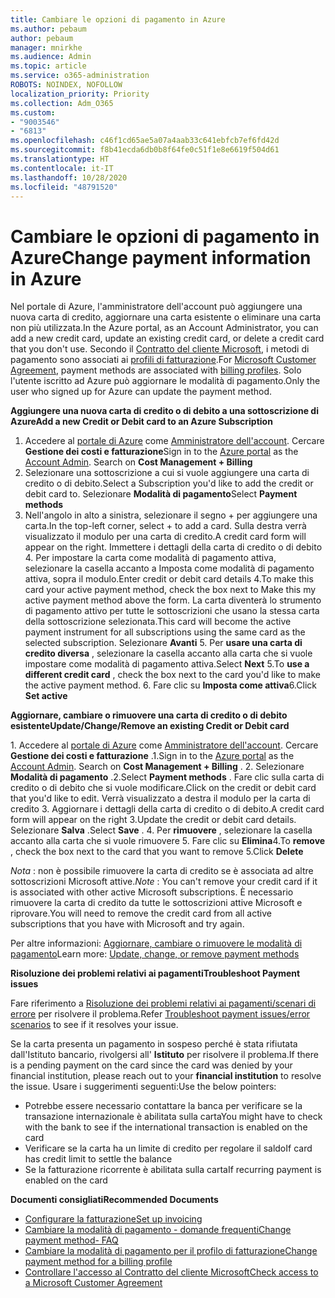 ```yaml
---
title: Cambiare le opzioni di pagamento in Azure
ms.author: pebaum
author: pebaum
manager: mnirkhe
ms.audience: Admin
ms.topic: article
ms.service: o365-administration
ROBOTS: NOINDEX, NOFOLLOW
localization_priority: Priority
ms.collection: Adm_O365
ms.custom:
- "9003546"
- "6813"
ms.openlocfilehash: c46f1cd65ae5a07a4aab33c641ebfcb7ef6fd42d
ms.sourcegitcommit: f8b41ecda6db0b8f64fe0c51f1e8e6619f504d61
ms.translationtype: HT
ms.contentlocale: it-IT
ms.lasthandoff: 10/28/2020
ms.locfileid: "48791520"
---
```

# <a name="change-payment-information-in-azure"></a><span data-ttu-id="ed254-102">Cambiare le opzioni di pagamento in Azure</span><span class="sxs-lookup"><span data-stu-id="ed254-102">Change payment information in Azure</span></span>

<span data-ttu-id="ed254-103">Nel portale di Azure, l'amministratore dell'account può aggiungere una nuova carta di credito, aggiornare una carta esistente o eliminare una carta non più utilizzata.</span><span class="sxs-lookup"><span data-stu-id="ed254-103">In the Azure portal, as an Account Administrator, you can add a new credit card, update an existing credit card, or delete a credit card that you don't use.</span></span> <span data-ttu-id="ed254-104">Secondo il [Contratto del cliente Microsoft](https://docs.microsoft.com/azure/billing/billing-how-to-change-credit-card?WT.mc_id=Portal-Microsoft_Azure_Support#check-access-to-a-microsoft-customer-agreement), i metodi di pagamento sono associati ai [profili di fatturazione](https://docs.microsoft.com/azure/billing/billing-how-to-change-credit-card?WT.mc_id=Portal-Microsoft_Azure_Support#change-payment-method-for-a-billing-profile).</span><span class="sxs-lookup"><span data-stu-id="ed254-104">For [Microsoft Customer Agreement](https://docs.microsoft.com/azure/billing/billing-how-to-change-credit-card?WT.mc_id=Portal-Microsoft_Azure_Support#check-access-to-a-microsoft-customer-agreement), payment methods are associated with [billing profiles](https://docs.microsoft.com/azure/billing/billing-how-to-change-credit-card?WT.mc_id=Portal-Microsoft_Azure_Support#change-payment-method-for-a-billing-profile).</span></span> <span data-ttu-id="ed254-105">Solo l'utente iscritto ad Azure può aggiornare le modalità di pagamento.</span><span class="sxs-lookup"><span data-stu-id="ed254-105">Only the user who signed up for Azure can update the payment method.</span></span>

<span data-ttu-id="ed254-106">**Aggiungere una nuova carta di credito o di debito a una sottoscrizione di Azure**</span><span class="sxs-lookup"><span data-stu-id="ed254-106">**Add a new Credit or Debit card to an Azure Subscription**</span></span>

1. <span data-ttu-id="ed254-107">Accedere al [portale di Azure](https://portal.azure.com/) come [Amministratore dell'account](https://docs.microsoft.com/azure/billing/billing-subscription-transfer?WT.mc_id=Portal-Microsoft_Azure_Support#whoisaa). Cercare **Gestione dei costi e fatturazione**</span><span class="sxs-lookup"><span data-stu-id="ed254-107">Sign in to the [Azure portal](https://portal.azure.com/) as the [Account Admin](https://docs.microsoft.com/azure/billing/billing-subscription-transfer?WT.mc_id=Portal-Microsoft_Azure_Support#whoisaa). Search on **Cost Management + Billing**</span></span>
2. <span data-ttu-id="ed254-108">Selezionare una sottoscrizione a cui si vuole aggiungere una carta di credito o di debito.</span><span class="sxs-lookup"><span data-stu-id="ed254-108">Select a Subscription you'd like to add the credit or debit card to.</span></span> <span data-ttu-id="ed254-109">Selezionare **Modalità di pagamento**</span><span class="sxs-lookup"><span data-stu-id="ed254-109">Select **Payment methods**</span></span>
3. <span data-ttu-id="ed254-110">Nell'angolo in alto a sinistra, selezionare il segno + per aggiungere una carta.</span><span class="sxs-lookup"><span data-stu-id="ed254-110">In the top-left corner, select + to add a card.</span></span> <span data-ttu-id="ed254-111">Sulla destra verrà visualizzato il modulo per una carta di credito.</span><span class="sxs-lookup"><span data-stu-id="ed254-111">A credit card form will appear on the right.</span></span> <span data-ttu-id="ed254-112">Immettere i dettagli della carta di credito o di debito 4. Per impostare la carta come modalità di pagamento attiva, selezionare la casella accanto a Imposta come modalità di pagamento attiva, sopra il modulo.</span><span class="sxs-lookup"><span data-stu-id="ed254-112">Enter credit or debit card details 4.To make this card your active payment method, check the box next to Make this my active payment method above the form.</span></span> <span data-ttu-id="ed254-113">La carta diventerà lo strumento di pagamento attivo per tutte le sottoscrizioni che usano la stessa carta della sottoscrizione selezionata.</span><span class="sxs-lookup"><span data-stu-id="ed254-113">This card will become the active payment instrument for all subscriptions using the same card as the selected subscription.</span></span> <span data-ttu-id="ed254-114">Selezionare **Avanti** 5. Per **usare una carta di credito diversa** , selezionare la casella accanto alla carta che si vuole impostare come modalità di pagamento attiva.</span><span class="sxs-lookup"><span data-stu-id="ed254-114">Select **Next** 5.To **use a different credit card** , check the box next to the card you'd like to make the active payment method.</span></span>
<span data-ttu-id="ed254-115">6. Fare clic su **Imposta come attiva**</span><span class="sxs-lookup"><span data-stu-id="ed254-115">6.Click **Set active**</span></span>

<span data-ttu-id="ed254-116">**Aggiornare, cambiare o rimuovere una carta di credito o di debito esistente**</span><span class="sxs-lookup"><span data-stu-id="ed254-116">**Update/Change/Remove an existing Credit or Debit card**</span></span>

<span data-ttu-id="ed254-117">1. Accedere al [portale di Azure](https://portal.azure.com/) come [Amministratore dell'account](https://docs.microsoft.com/azure/billing/billing-subscription-transfer?WT.mc_id=Portal-Microsoft_Azure_Support#whoisaa). Cercare **Gestione dei costi e fatturazione** .</span><span class="sxs-lookup"><span data-stu-id="ed254-117">1.Sign in to the [Azure portal](https://portal.azure.com/) as the [Account Admin](https://docs.microsoft.com/azure/billing/billing-subscription-transfer?WT.mc_id=Portal-Microsoft_Azure_Support#whoisaa). Search on **Cost Management + Billing** .</span></span>
<span data-ttu-id="ed254-118">2. Selezionare **Modalità di pagamento** .</span><span class="sxs-lookup"><span data-stu-id="ed254-118">2.Select **Payment methods** .</span></span> <span data-ttu-id="ed254-119">Fare clic sulla carta di credito o di debito che si vuole modificare.</span><span class="sxs-lookup"><span data-stu-id="ed254-119">Click on the credit or debit card that you'd like to edit.</span></span> <span data-ttu-id="ed254-120">Verrà visualizzato a destra il modulo per la carta di credito 3. Aggiornare i dettagli della carta di credito o di debito.</span><span class="sxs-lookup"><span data-stu-id="ed254-120">A credit card form will appear on the right 3.Update the credit or debit card details.</span></span> <span data-ttu-id="ed254-121">Selezionare **Salva** .</span><span class="sxs-lookup"><span data-stu-id="ed254-121">Select **Save** .</span></span>
<span data-ttu-id="ed254-122">4. Per **rimuovere** , selezionare la casella accanto alla carta che si vuole rimuovere 5. Fare clic su **Elimina**</span><span class="sxs-lookup"><span data-stu-id="ed254-122">4.To **remove** , check the box next to the card that you want to remove 5.Click **Delete**</span></span>

<span data-ttu-id="ed254-123">_Nota_ : non è possibile rimuovere la carta di credito se è associata ad altre sottoscrizioni Microsoft attive.</span><span class="sxs-lookup"><span data-stu-id="ed254-123">_Note_ : You can't remove your credit card if it is associated with other active Microsoft subscriptions.</span></span> <span data-ttu-id="ed254-124">È necessario rimuovere la carta di credito da tutte le sottoscrizioni attive Microsoft e riprovare.</span><span class="sxs-lookup"><span data-stu-id="ed254-124">You will need to remove the credit card from all active subscriptions that you have with Microsoft and try again.</span></span>

<span data-ttu-id="ed254-125">Per altre informazioni: [Aggiornare, cambiare o rimuovere le modalità di pagamento](https://docs.microsoft.com/azure/billing/billing-how-to-change-credit-card?WT.mc_id=Portal-Microsoft_Azure_Support)</span><span class="sxs-lookup"><span data-stu-id="ed254-125">Learn more: [Update, change, or remove payment methods](https://docs.microsoft.com/azure/billing/billing-how-to-change-credit-card?WT.mc_id=Portal-Microsoft_Azure_Support)</span></span>

<span data-ttu-id="ed254-126">**Risoluzione dei problemi relativi ai pagamenti**</span><span class="sxs-lookup"><span data-stu-id="ed254-126">**Troubleshoot Payment issues**</span></span>

<span data-ttu-id="ed254-127">Fare riferimento a [Risoluzione dei problemi relativi ai pagamenti/scenari di errore](https://support.microsoft.com/help/4505172/troubleshooting-payment-issues) per risolvere il problema.</span><span class="sxs-lookup"><span data-stu-id="ed254-127">Refer [Troubleshoot payment issues/error scenarios](https://support.microsoft.com/help/4505172/troubleshooting-payment-issues) to see if it resolves your issue.</span></span>

<span data-ttu-id="ed254-128">Se la carta presenta un pagamento in sospeso perché è stata rifiutata dall'Istituto bancario, rivolgersi all' **Istituto** per risolvere il problema.</span><span class="sxs-lookup"><span data-stu-id="ed254-128">If there is a pending payment on the card since the card was denied by your financial institution, please reach out to your **financial institution** to resolve the issue.</span></span> <span data-ttu-id="ed254-129">Usare i suggerimenti seguenti:</span><span class="sxs-lookup"><span data-stu-id="ed254-129">Use the below pointers:</span></span>

- <span data-ttu-id="ed254-130">Potrebbe essere necessario contattare la banca per verificare se la transazione internazionale è abilitata sulla carta</span><span class="sxs-lookup"><span data-stu-id="ed254-130">You might have to check with the bank to see if the international transaction is enabled on the card</span></span>
- <span data-ttu-id="ed254-131">Verificare se la carta ha un limite di credito per regolare il saldo</span><span class="sxs-lookup"><span data-stu-id="ed254-131">If card has credit limit to settle the balance</span></span>
- <span data-ttu-id="ed254-132">Se la fatturazione ricorrente è abilitata sulla carta</span><span class="sxs-lookup"><span data-stu-id="ed254-132">If recurring payment is enabled on the card</span></span>

<span data-ttu-id="ed254-133">**Documenti consigliati**</span><span class="sxs-lookup"><span data-stu-id="ed254-133">**Recommended Documents**</span></span>

- [<span data-ttu-id="ed254-134">Configurare la fatturazione</span><span class="sxs-lookup"><span data-stu-id="ed254-134">Set up invoicing</span></span>](https://azure.microsoft.com/pricing/invoicing/)
- [<span data-ttu-id="ed254-135">Cambiare la modalità di pagamento - domande frequenti</span><span class="sxs-lookup"><span data-stu-id="ed254-135">Change payment method- FAQ</span></span>](https://docs.microsoft.com/azure/billing/billing-how-to-change-credit-card?WT.mc_id=Portal-Microsoft_Azure_Support#frequently-asked-questions)
- [<span data-ttu-id="ed254-136">Cambiare la modalità di pagamento per il profilo di fatturazione</span><span class="sxs-lookup"><span data-stu-id="ed254-136">Change payment method for a billing profile</span></span>](https://docs.microsoft.com/azure/billing/billing-how-to-change-credit-card?WT.mc_id=Portal-Microsoft_Azure_Support#change-payment-method-for-a-billing-profile)
- [<span data-ttu-id="ed254-137">Controllare l'accesso al Contratto del cliente Microsoft</span><span class="sxs-lookup"><span data-stu-id="ed254-137">Check access to a Microsoft Customer Agreement</span></span>](https://docs.microsoft.com/azure/billing/billing-how-to-change-credit-card?WT.mc_id=Portal-Microsoft_Azure_Support#check-access-to-a-microsoft-customer-agreement)